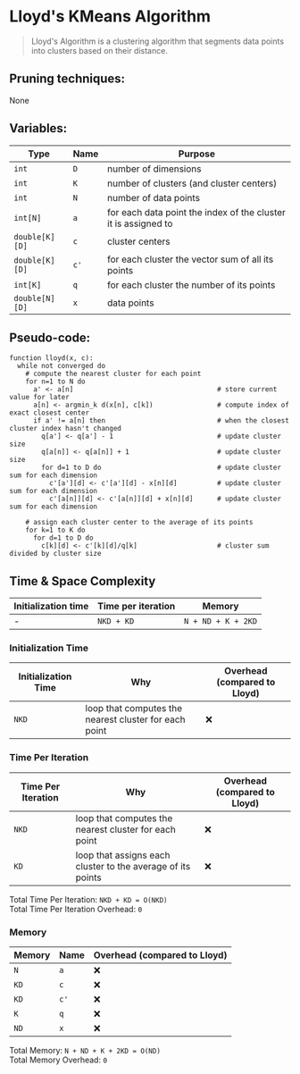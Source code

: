# Lloyd's KMeans Algorithm

> Lloyd's Algorithm is a clustering algorithm that segments data points into clusters based on their distance.

## Pruning techniques:

None

## Variables:

| Type           | Name | Purpose                                                        |
| -------------- | ---- | -------------------------------------------------------------- |
| `int`          | `D`  | number of dimensions                                           |
| `int`          | `K`  | number of clusters (and cluster centers)                       |
| `int`          | `N`  | number of data points                                          |
| `int[N]`       | `a`  | for each data point the index of the cluster it is assigned to |
| `double[K][D]` | `c`  | cluster centers                                                |
| `double[K][D]` | `c'` | for each cluster the vector sum of all its points              |
| `int[K]`       | `q`  | for each cluster the number of its points                      |
| `double[N][D]` | `x`  | data points                                                    |

## Pseudo-code:

```
function lloyd(x, c):
  while not converged do
    # compute the nearest cluster for each point
    for n=1 to N do
      a' <- a[n]                                    # store current value for later
      a[n] <- argmin_k d(x[n], c[k])                # compute index of exact closest center
      if a' != a[n] then                            # when the closest cluster index hasn't changed
        q[a'] <- q[a'] - 1                          # update cluster size
        q[a[n]] <- q[a[n]] + 1                      # update cluster size
        for d=1 to D do                             # update cluster sum for each dimension
          c'[a'][d] <- c'[a'][d] - x[n][d]          # update cluster sum for each dimension
          c'[a[n]][d] <- c'[a[n]][d] + x[n][d]      # update cluster sum for each dimension

    # assign each cluster center to the average of its points
    for k=1 to K do
      for d=1 to D do
        c[k][d] <- c'[k][d]/q[k]                    # cluster sum divided by cluster size
```

## Time & Space Complexity

| Initialization time | Time per iteration | Memory             |
| ------------------- | ------------------ | ------------------ |
| -                   | `NKD + KD`         | `N + ND + K + 2KD` |

### Initialization Time

| Initialization Time | Why                                                   | Overhead (compared to Lloyd) |
| ------------------- | ----------------------------------------------------- | ---------------------------- |
| `NKD`               | loop that computes the nearest cluster for each point | ❌                           |

### Time Per Iteration

| Time Per Iteration | Why                                                         | Overhead (compared to Lloyd) |
| ------------------ | ----------------------------------------------------------- | ---------------------------- |
| `NKD`              | loop that computes the nearest cluster for each point       | ❌                           |
| `KD`               | loop that assigns each cluster to the average of its points | ❌                           |

Total Time Per Iteration: `NKD + KD = O(NKD)`\
Total Time Per Iteration Overhead: `0`

### Memory

| Memory | Name | Overhead (compared to Lloyd) |
| ------ | ---- | ---------------------------- |
| `N`    | `a`  | ❌                           |
| `KD`   | `c`  | ❌                           |
| `KD`   | `c'` | ❌                           |
| `K`    | `q`  | ❌                           |
| `ND`   | `x`  | ❌                           |

Total Memory: `N + ND + K + 2KD = O(ND)`\
Total Memory Overhead: `0`
